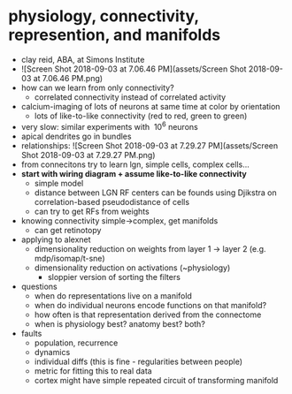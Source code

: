 # physiology, connectivity, represention, and manifolds

- clay reid, ABA, at Simons Institute
- ![Screen Shot 2018-09-03 at 7.06.46 PM](assets/Screen Shot 2018-09-03 at 7.06.46 PM.png)
- how can we learn from only connectivity?
  - correlated connectivity instead of correlated activity
- calcium-imaging of lots of neurons at same time at color by orientation
  - lots of like-to-like connectivity (red to red, green to green)
- very slow: similar experiments with $~10^6$ neurons
- apical dendrites go in bundles
- relationships: ![Screen Shot 2018-09-03 at 7.29.27 PM](assets/Screen Shot 2018-09-03 at 7.29.27 PM.png)
- from connecitons try to learn lgn, simple cells, complex cells...
- **start with wiring diagram + assume like-to-like connectivity**
  - simple model
  - distance between LGN RF centers can be founds using Djikstra on correlation-based pseudodistance of cells
  - can try to get RFs from weights
- knowing connectivity simple->complex, get manifolds
  - can get retinotopy
- applying to alexnet
  - dimensionality reduction on weights from layer 1 -> layer 2 (e.g. mdp/isomap/t-sne)
  - dimensionality reduction on activations (~physiology)
    - sloppier version of sorting the filters
- questions
  - when do representations live on a manifold
  - when do individual neurons encode functions on that manifold?
  - how often is that representation derived from the connectome
  - when is physiology best? anatomy best? both?
- faults
  - population, recurrence
  - dynamics
  - individual diffs (this is fine - regularities between people)
  - metric for fitting this to real data
  - cortex might have simple repeated circuit of transforming manifold